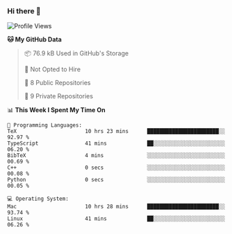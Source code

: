 ### Hi there 👋

<!--
**huayuan4396/huayuan4396** is a ✨ _special_ ✨ repository because its `README.md` (this file) appears on your GitHub profile.

Here are some ideas to get you started:

- 🔭 I’m currently working on ...
- 🌱 I’m currently learning ...
- 👯 I’m looking to collaborate on ...
- 🤔 I’m looking for help with ...
- 💬 Ask me about ...
- 📫 How to reach me: ...
- 😄 Pronouns: ...
- ⚡ Fun fact: ...
-->

<!--START_SECTION:waka-->
![Profile Views](http://img.shields.io/badge/Profile%20Views-2-blue)

**🐱 My GitHub Data** 

> 📦 76.9 kB Used in GitHub's Storage 
 > 
> 🚫 Not Opted to Hire
 > 
> 📜 8 Public Repositories 
 > 
> 🔑 9 Private Repositories 
 > 
📊 **This Week I Spent My Time On** 

```text
💬 Programming Languages: 
TeX                      10 hrs 23 mins      ███████████████████████░░   92.97 % 
TypeScript               41 mins             ██░░░░░░░░░░░░░░░░░░░░░░░   06.20 % 
BibTeX                   4 mins              ░░░░░░░░░░░░░░░░░░░░░░░░░   00.69 % 
C++                      0 secs              ░░░░░░░░░░░░░░░░░░░░░░░░░   00.08 % 
Python                   0 secs              ░░░░░░░░░░░░░░░░░░░░░░░░░   00.05 % 

💻 Operating System: 
Mac                      10 hrs 28 mins      ███████████████████████░░   93.74 % 
Linux                    41 mins             ██░░░░░░░░░░░░░░░░░░░░░░░   06.26 % 
```


<!--END_SECTION:waka-->
